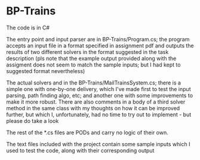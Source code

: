 # BP-Trains
The code is in C#

The entry point and input parser are in BP-Trains/Program.cs; the program accepts an input file in a format specified in assignment pdf and outputs the results of two different solvers in the format suggested in the task description (pls note that the example output provided along with the assigment does not seem to match the sample inputs; but I had kept to suggested format nevertheless)

The actual solvers and in the BP-Trains/MailTrainsSystem.cs; there is a simple one with one-by-one delivery, which I've made first to test the input parsing, path finding algo, etc; and another one with some improvements to make it more robust. There are also comments in a body of a third solver method in the same class with my thoughts on how it can be improved further, but which I, unfortunately, had no time to try out to implement - but please do take a look

The rest of the *.cs files are PODs and carry no logic of their own.

The text files included with the project contain some sample inputs which I used to test the code, along with their corresponding output
